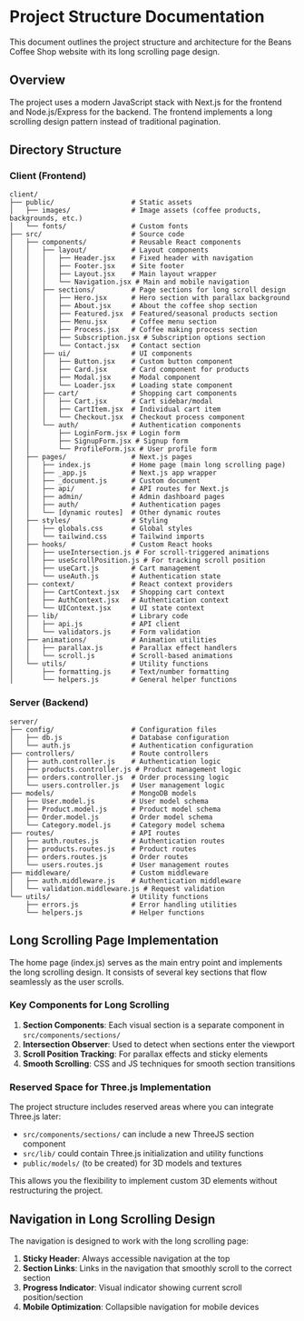 # Project Structure Documentation

This document outlines the project structure and architecture for the Beans Coffee Shop website with its long scrolling page design.

## Overview

The project uses a modern JavaScript stack with Next.js for the frontend and Node.js/Express for the backend. The frontend implements a long scrolling design pattern instead of traditional pagination.

## Directory Structure

### Client (Frontend)

```
client/
├── public/                   # Static assets
│   ├── images/               # Image assets (coffee products, backgrounds, etc.)
│   └── fonts/                # Custom fonts
├── src/                      # Source code
│   ├── components/           # Reusable React components
│   │   ├── layout/           # Layout components
│   │   │   ├── Header.jsx    # Fixed header with navigation
│   │   │   ├── Footer.jsx    # Site footer
│   │   │   ├── Layout.jsx    # Main layout wrapper
│   │   │   └── Navigation.jsx # Main and mobile navigation
│   │   ├── sections/         # Page sections for long scroll design
│   │   │   ├── Hero.jsx      # Hero section with parallax background
│   │   │   ├── About.jsx     # About the coffee shop section
│   │   │   ├── Featured.jsx  # Featured/seasonal products section
│   │   │   ├── Menu.jsx      # Coffee menu section
│   │   │   ├── Process.jsx   # Coffee making process section
│   │   │   ├── Subscription.jsx # Subscription options section
│   │   │   └── Contact.jsx   # Contact section
│   │   ├── ui/               # UI components
│   │   │   ├── Button.jsx    # Custom button component
│   │   │   ├── Card.jsx      # Card component for products
│   │   │   ├── Modal.jsx     # Modal component
│   │   │   └── Loader.jsx    # Loading state component
│   │   ├── cart/             # Shopping cart components
│   │   │   ├── Cart.jsx      # Cart sidebar/modal
│   │   │   ├── CartItem.jsx  # Individual cart item
│   │   │   └── Checkout.jsx  # Checkout process component
│   │   └── auth/             # Authentication components
│   │       ├── LoginForm.jsx # Login form
│   │       ├── SignupForm.jsx # Signup form
│   │       └── ProfileForm.jsx # User profile form
│   ├── pages/                # Next.js pages
│   │   ├── index.js          # Home page (main long scrolling page)
│   │   ├── _app.js           # Next.js app wrapper
│   │   ├── _document.js      # Custom document
│   │   ├── api/              # API routes for Next.js
│   │   ├── admin/            # Admin dashboard pages
│   │   ├── auth/             # Authentication pages
│   │   └── [dynamic routes]  # Other dynamic routes
│   ├── styles/               # Styling
│   │   ├── globals.css       # Global styles
│   │   └── tailwind.css      # Tailwind imports
│   ├── hooks/                # Custom React hooks
│   │   ├── useIntersection.js # For scroll-triggered animations
│   │   ├── useScrollPosition.js # For tracking scroll position
│   │   ├── useCart.js        # Cart management
│   │   └── useAuth.js        # Authentication state
│   ├── context/              # React context providers
│   │   ├── CartContext.jsx   # Shopping cart context
│   │   ├── AuthContext.jsx   # Authentication context
│   │   └── UIContext.jsx     # UI state context
│   ├── lib/                  # Library code
│   │   ├── api.js            # API client
│   │   └── validators.js     # Form validation
│   ├── animations/           # Animation utilities
│   │   ├── parallax.js       # Parallax effect handlers
│   │   └── scroll.js         # Scroll-based animations
│   └── utils/                # Utility functions
│       ├── formatting.js     # Text/number formatting
│       └── helpers.js        # General helper functions
```

### Server (Backend)

```
server/
├── config/                   # Configuration files
│   ├── db.js                 # Database configuration
│   └── auth.js               # Authentication configuration
├── controllers/              # Route controllers
│   ├── auth.controller.js    # Authentication logic
│   ├── products.controller.js # Product management logic
│   ├── orders.controller.js  # Order processing logic
│   └── users.controller.js   # User management logic
├── models/                   # MongoDB models
│   ├── User.model.js         # User model schema
│   ├── Product.model.js      # Product model schema
│   ├── Order.model.js        # Order model schema
│   └── Category.model.js     # Category model schema
├── routes/                   # API routes
│   ├── auth.routes.js        # Authentication routes
│   ├── products.routes.js    # Product routes
│   ├── orders.routes.js      # Order routes
│   └── users.routes.js       # User management routes
├── middleware/               # Custom middleware
│   ├── auth.middleware.js    # Authentication middleware
│   └── validation.middleware.js # Request validation
└── utils/                    # Utility functions
    ├── errors.js             # Error handling utilities
    └── helpers.js            # Helper functions
```

## Long Scrolling Page Implementation

The home page (index.js) serves as the main entry point and implements the long scrolling design. It consists of several key sections that flow seamlessly as the user scrolls.

### Key Components for Long Scrolling

1. **Section Components**: Each visual section is a separate component in `src/components/sections/`
2. **Intersection Observer**: Used to detect when sections enter the viewport
3. **Scroll Position Tracking**: For parallax effects and sticky elements
4. **Smooth Scrolling**: CSS and JS techniques for smooth section transitions

### Reserved Space for Three.js Implementation

The project structure includes reserved areas where you can integrate Three.js later:

- `src/components/sections/` can include a new ThreeJS section component
- `src/lib/` could contain Three.js initialization and utility functions
- `public/models/` (to be created) for 3D models and textures

This allows you the flexibility to implement custom 3D elements without restructuring the project.

## Navigation in Long Scrolling Design

The navigation is designed to work with the long scrolling page:

1. **Sticky Header**: Always accessible navigation at the top
2. **Section Links**: Links in the navigation that smoothly scroll to the correct section
3. **Progress Indicator**: Visual indicator showing current scroll position/section
4. **Mobile Optimization**: Collapsible navigation for mobile devices 